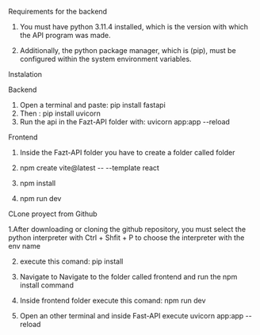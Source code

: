 Requirements for the backend
1. You must have python 3.11.4 installed, which is the version with which the API program was made.

2. Additionally, the python package manager, which is (pip), must be configured within the system environment variables.


Instalation

Backend
1. Open a terminal and paste: pip install fastapi
2. Then : pip install uvicorn
3. Run the api in the Fazt-API folder with: uvicorn app:app --reload

Frontend

1. Inside the Fazt-API folder you have to create a folder called folder

2. npm create vite@latest -- --template react

3. npm install

4. npm run dev

CLone proyect from Github

1.After downloading or cloning the github repository, you must select the python interpreter with Ctrl + Shfit + P to choose the interpreter with the env name

2. execute this comand: pip install

3. Navigate to Navigate to the folder called frontend and run the npm install command
 
4. Inside frontend folder execute this comand: npm run dev

5. Open an other terminal and inside Fast-API execute uvicorn app:app --reload



